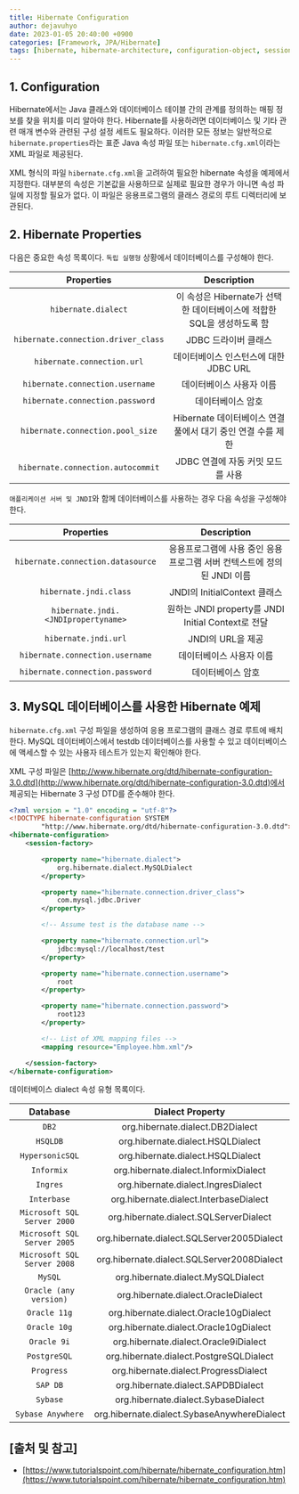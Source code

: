 ```yaml
---
title: Hibernate Configuration
author: dejavuhyo
date: 2023-01-05 20:40:00 +0900
categories: [Framework, JPA/Hibernate]
tags: [hibernate, hibernate-architecture, configuration-object, sessionfactory-object, session-object, transaction-object, query-object, criteria-object, 하이버네이트-아키텍처, 하이버네이트]
---
```


## 1. Configuration
Hibernate에서는 Java 클래스와 데이터베이스 테이블 간의 관계를 정의하는 매핑 정보를 찾을 위치를 미리 알아야 한다. Hibernate를 사용하려면 데이터베이스 및 기타 관련 매개 변수와 관련된 구성 설정 세트도 필요하다. 이러한 모든 정보는 일반적으로 `hibernate.properties`라는 표준 Java 속성 파일 또는 `hibernate.cfg.xml`이라는 XML 파일로 제공된다.

XML 형식의 파일 `hibernate.cfg.xml`을 고려하여 필요한 hibernate 속성을 예제에서 지정한다. 대부분의 속성은 기본값을 사용하므로 실제로 필요한 경우가 아니면 속성 파일에 지정할 필요가 없다. 이 파일은 응용프로그램의 클래스 경로의 루트 디렉터리에 보관된다.

## 2. Hibernate Properties
다음은 중요한 속성 목록이다. `독립 실행형` 상황에서 데이터베이스를 구성해야 한다.

| Properties | Description |
|:-----:|:-----:|
| `hibernate.dialect` | 이 속성은 Hibernate가 선택한 데이터베이스에 적합한 SQL을 생성하도록 함 |
| `hibernate.connection.driver_class` | JDBC 드라이버 클래스 |
| `hibernate.connection.url` | 데이터베이스 인스턴스에 대한 JDBC URL |
| `hibernate.connection.username` | 데이터베이스 사용자 이름 |
| `hibernate.connection.password` | 데이터베이스 암호 |
| `hibernate.connection.pool_size` | Hibernate 데이터베이스 연결 풀에서 대기 중인 연결 수를 제한 |
| `hibernate.connection.autocommit` | JDBC 연결에 자동 커밋 모드를 사용 |

`애플리케이션 서버 및 JNDI`와 함께 데이터베이스를 사용하는 경우 다음 속성을 구성해야 한다.

| Properties | Description |
|:-----:|:-----:|
| `hibernate.connection.datasource` | 응용프로그램에 사용 중인 응용프로그램 서버 컨텍스트에 정의된 JNDI 이름 |
| `hibernate.jndi.class` | JNDI의 InitialContext 클래스 |
| `hibernate.jndi.<JNDIpropertyname>` | 원하는 JNDI property를 JNDI Initial Context로 전달 |
| `hibernate.jndi.url` | JNDI의 URL을 제공 |
| `hibernate.connection.username` | 데이터베이스 사용자 이름 |
| `hibernate.connection.password` | 데이터베이스 암호 |

## 3. MySQL 데이터베이스를 사용한 Hibernate 예제
`hibernate.cfg.xml` 구성 파일을 생성하여 응용 프로그램의 클래스 경로 루트에 배치한다. MySQL 데이터베이스에서 testdb 데이터베이스를 사용할 수 있고 데이터베이스에 액세스할 수 있는 사용자 테스트가 있는지 확인해야 한다.

XML 구성 파일은 [http://www.hibernate.org/dtd/hibernate-configuration-3.0.dtd](http://www.hibernate.org/dtd/hibernate-configuration-3.0.dtd)에서 제공되는 Hibernate 3 구성 DTD를 준수해야 한다.

```xml
<?xml version = "1.0" encoding = "utf-8"?>
<!DOCTYPE hibernate-configuration SYSTEM
        "http://www.hibernate.org/dtd/hibernate-configuration-3.0.dtd">
<hibernate-configuration>
    <session-factory>

        <property name="hibernate.dialect">
            org.hibernate.dialect.MySQLDialect
        </property>

        <property name="hibernate.connection.driver_class">
            com.mysql.jdbc.Driver
        </property>

        <!-- Assume test is the database name -->

        <property name="hibernate.connection.url">
            jdbc:mysql://localhost/test
        </property>

        <property name="hibernate.connection.username">
            root
        </property>

        <property name="hibernate.connection.password">
            root123
        </property>

        <!-- List of XML mapping files -->
        <mapping resource="Employee.hbm.xml"/>

    </session-factory>
</hibernate-configuration>
```

데이터베이스 dialect 속성 유형 목록이다.

| Database | Dialect Property |
|:-----:|:-----:|
| `DB2` | org.hibernate.dialect.DB2Dialect |
| `HSQLDB` | org.hibernate.dialect.HSQLDialect |
| `HypersonicSQL` | org.hibernate.dialect.HSQLDialect |
| `Informix` | org.hibernate.dialect.InformixDialect |
| `Ingres` | org.hibernate.dialect.IngresDialect |
| `Interbase` | org.hibernate.dialect.InterbaseDialect |
| `Microsoft SQL Server 2000` | org.hibernate.dialect.SQLServerDialect |
| `Microsoft SQL Server 2005` | org.hibernate.dialect.SQLServer2005Dialect |
| `Microsoft SQL Server 2008` | org.hibernate.dialect.SQLServer2008Dialect |
| `MySQL` | org.hibernate.dialect.MySQLDialect |
| `Oracle (any version)` | org.hibernate.dialect.OracleDialect |
| `Oracle 11g` | org.hibernate.dialect.Oracle10gDialect |
| `Oracle 10g` | org.hibernate.dialect.Oracle10gDialect |
| `Oracle 9i` | org.hibernate.dialect.Oracle9iDialect |
| `PostgreSQL` | org.hibernate.dialect.PostgreSQLDialect |
| `Progress` | org.hibernate.dialect.ProgressDialect |
| `SAP DB` | org.hibernate.dialect.SAPDBDialect |
| `Sybase` | org.hibernate.dialect.SybaseDialect |
| `Sybase Anywhere` | org.hibernate.dialect.SybaseAnywhereDialect |

## [출처 및 참고]
* [https://www.tutorialspoint.com/hibernate/hibernate_configuration.htm](https://www.tutorialspoint.com/hibernate/hibernate_configuration.htm)

